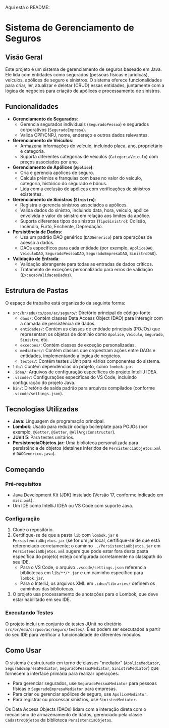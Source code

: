 Aqui está o README:

# Sistema de Gerenciamento de Seguros

## Visão Geral

Este projeto é um sistema de gerenciamento de seguros baseado em Java. Ele lida com entidades como segurados (pessoas físicas e jurídicas), veículos, apólices de seguro e sinistros. O sistema oferece funcionalidades para criar, ler, atualizar e deletar (CRUD) essas entidades, juntamente com a lógica de negócios para criação de apólices e processamento de sinistros.

## Funcionalidades

* **Gerenciamento de Segurados**:
    * Gerencia segurados individuais (`SeguradoPessoa`) e segurados corporativos (`SeguradoEmpresa`).
    * Valida CPF/CNPJ, nome, endereço e outros dados relevantes.
* **Gerenciamento de Veículos**:
    * Armazena informações do veículo, incluindo placa, ano, proprietário e categoria.
    * Suporta diferentes categorias de veículos (`CategoriaVeiculo`) com preços associados por ano.
* **Gerenciamento de Apólices (`Apolice`)**:
    * Cria e gerencia apólices de seguro.
    * Calcula prêmios e franquias com base no valor do veículo, categoria, histórico do segurado e bônus.
    * Lida com a exclusão de apólices com verificações de sinistros existentes.
* **Gerenciamento de Sinistros (`Sinistro`)**:
    * Registra e gerencia sinistros associados a apólices.
    * Valida dados do sinistro, incluindo data, hora, veículo, apólice envolvida e valor do sinistro em relação aos limites da apólice.
    * Suporta diferentes tipos de sinistros (`TipoSinistro`): Colisão, Incêndio, Furto, Enchente, Depredação.
* **Persistência de Dados**:
    * Usa um padrão DAO genérico (`DAOGenerico`) para operações de acesso a dados.
    * DAOs específicos para cada entidade (por exemplo, `ApoliceDAO`, `VeiculoDAO`, `SeguradoPessoaDAO`, `SeguradoEmpresaDAO`, `SinistroDAO`).
* **Validação de Entrada**:
    * Validação abrangente para todas as entradas de dados críticos.
    * Tratamento de exceções personalizado para erros de validação (`ExcecaoValidacaoDados`).

## Estrutura de Pastas

O espaço de trabalho está organizado da seguinte forma:

* `src/br/edu/cs/poo/ac/seguro/`: Diretório principal do código-fonte.
    * `daos/`: Contém classes Data Access Object (DAO) para interagir com a camada de persistência de dados.
    * `entidades/`: Contém as classes de entidade principais (POJOs) que representam os objetos de domínio como `Apolice`, `Veiculo`, `Segurado`, `Sinistro`, etc.
    * `excecoes/`: Contém classes de exceção personalizadas.
    * `mediators/`: Contém classes que orquestram ações entre DAOs e entidades, implementando a lógica de negócios.
    * `testes/`: Contém testes JUnit para vários componentes do sistema.
* `lib/`: Contém dependências do projeto, como `lombok.jar`.
* `.idea/`: Arquivos de configuração específicos do projeto IntelliJ IDEA.
* `.vscode/`: Configurações específicas do VS Code, incluindo configuração do projeto Java.
* `bin/`: Diretório de saída padrão para arquivos compilados (conforme `.vscode/settings.json`).

## Tecnologias Utilizadas

* **Java**: Linguagem de programação principal.
* **Lombok**: Usado para reduzir código boilerplate para POJOs (por exemplo, `@Getter`, `@Setter`, `@AllArgsConstructor`).
* **JUnit 5**: Para testes unitários.
* **PersistenciaObjetos.jar**: Uma biblioteca personalizada para persistência de objetos (detalhes inferidos de `PersistenciaObjetos.xml` e `DAOGenerico.java`).

## Começando

### Pré-requisitos

* Java Development Kit (JDK) instalado (Versão 17, conforme indicado em `misc.xml`).
* Um IDE como IntelliJ IDEA ou VS Code com suporte Java.

### Configuração

1.  Clone o repositório.
2.  Certifique-se de que a pasta `lib` com `lombok.jar` e `PersistenciaObjetos.jar` (se for um jar local, certifique-se de que está referenciado corretamente; o caminho `../PersistenciaObjetos.jar` em `PersistenciaObjetos.xml` sugere que pode estar fora desta pasta específica do projeto) esteja configurada corretamente no classpath do seu IDE.
    * Para o VS Code, o arquivo `.vscode/settings.json` referencia bibliotecas em `lib/**/*.jar` e um caminho específico para `lombok.jar`.
    * Para o IntelliJ, os arquivos XML em `.idea/libraries/` definem os caminhos das bibliotecas.
3.  O projeto usa processamento de anotações para o Lombok, que deve estar habilitado em seu IDE.

### Executando Testes

O projeto inclui um conjunto de testes JUnit no diretório `src/br/edu/cs/poo/ac/seguro/testes/`. Eles podem ser executados a partir do seu IDE para verificar a funcionalidade de diferentes módulos.

## Como Usar

O sistema é estruturado em torno de classes "mediator" (`ApoliceMediator`, `SeguradoEmpresaMediator`, `SeguradoPessoaMediator`, `SinistroMediator`) que fornecem a interface primária para realizar operações.

* Para gerenciar segurados, use `SeguradoPessoaMediator` para pessoas físicas e `SeguradoEmpresaMediator` para empresas.
* Para criar ou gerenciar apólices de seguro, use `ApoliceMediator`.
* Para registrar ou processar sinistros, use `SinistroMediator`.

Os Data Access Objects (DAOs) lidam com a interação direta com o mecanismo de armazenamento de dados, gerenciado pela classe `CadastroObjetos` da biblioteca `PersistenciaObjetos`.
